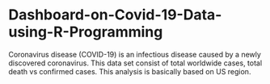# Dashboard-on-Covid-19-Data-using-R-Programming
Coronavirus disease (COVID-19) is an infectious disease caused by a newly discovered coronavirus. This data set consist of total worldwide cases, total death vs confirmed cases. This analysis is basically based on US region.
